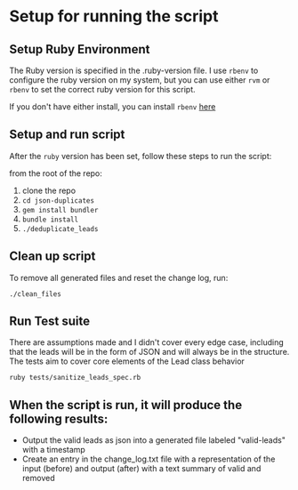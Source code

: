 # Setup for running the script

## Setup Ruby Environment

The Ruby version is specified in the .ruby-version file. I use `rbenv` to
configure the ruby version on my system, but you can use either `rvm` or `rbenv` to
set the correct ruby version for this script.

If you don't have either install, you can install `rbenv` [here](https://github.com/rbenv/rbenv#installation)

## Setup and run script

After the `ruby` version has been set, follow these steps to run the script:

from the root of the repo:

1. clone the repo
2. `cd json-duplicates`
3. `gem install bundler`
4. `bundle install`
5. `./deduplicate_leads`

## Clean up script

To remove all generated files and reset the change log, run:

`./clean_files`

## Run Test suite

There are assumptions made and I didn't cover every edge case, including that
the leads will be in the form of JSON and will always be in the structure.  The
tests aim to cover core elements of the Lead class behavior

`ruby tests/sanitize_leads_spec.rb`

## When the script is run, it will produce the following results:
- Output the valid leads as json into a generated file labeled "valid-leads"
  with a timestamp
- Create an entry in the change_log.txt file with a representation
  of the input (before) and output (after) with a text summary of valid and removed
